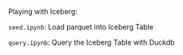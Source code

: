 Playing with Iceberg:

`seed.ipynb`: Load parquet into Iceberg Table

`query.ipynb`: Query the Iceberg Table with Duckdb